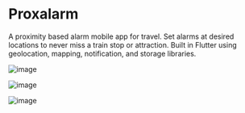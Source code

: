 # Proxalarm

A proximity based alarm mobile app for travel. Set alarms at desired locations to never miss a train stop or attraction.
Built in Flutter using geolocation, mapping, notification, and storage libraries.

![image](https://github.com/JamesMoreau/proxalarm/assets/43487194/2cbd3ab5-4000-4c80-8b87-2235bdc0f33f)

![image](https://github.com/JamesMoreau/proxalarm/assets/43487194/4fa50321-6156-4a37-ae72-7eddbc009e00)

![image](https://github.com/JamesMoreau/proxalarm/assets/43487194/da302f8a-dd12-49d0-a048-7945a11e2f8e)
